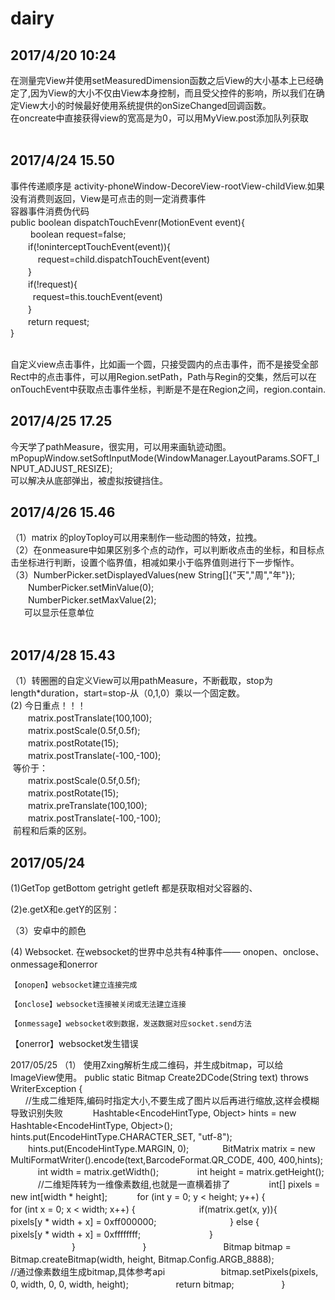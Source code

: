 # dairy<br>
## 2017/4/20 10:24<br>
在测量完View并使用setMeasuredDimension函数之后View的大小基本上已经确定了,因为View的大小不仅由View本身控制，而且受父控件的影响，所以我们在确定View大小的时候最好使用系统提供的onSizeChanged回调函数。<br>
在oncreate中直接获得view的宽高是为0，可以用MyView.post添加队列获取<br><br>
## 2017/4/24 15.50<br>
事件传递顺序是 activity-phoneWindow-DecoreView-rootView-childView.如果没有消费则返回，View是可点击的则一定消费事件<br>
容器事件消费伪代码<br>
public boolean dispatchTouchEvenr(MotionEvent event){<br>
　　  boolean request=false;<br>
  　　if(!oninterceptTouchEvent(event)){<br>
     　　request=child.dispatchTouchEvent(event)<br>
  　　}<br>
  　　if(!request){<br>
    　　request=this.touchEvent(event)<br>
  　　}<br>
  　　return request;<br>
}<br>

<br>自定义view点击事件，比如画一个圆，只接受圆内的点击事件，而不是接受全部Rect中的点击事件，可以用Region.setPath，Path与Regin的交集，然后可以在onTouchEvent中获取点击事件坐标，判断是不是在Region之间，region.contain.<br>
## 2017/4/25 17.25<br>
今天学了pathMeasure，很实用，可以用来画轨迹动图。
mPopupWindow.setSoftInputMode(WindowManager.LayoutParams.SOFT_INPUT_ADJUST_RESIZE);<br>
可以解决从底部弹出，被虚拟按键挡住。<br>
## 2017/4/26 15.46<br>
（1）matrix 的ployToploy可以用来制作一些动图的特效，拉拽。<br>
（2）在onmeasure中如果区别多个点的动作，可以判断收点击的坐标，和目标点击坐标进行判断，设置个临界值，相减如果小于临界值则进行下一步惭怍。<br>
（3）NumberPicker.setDisplayedValues(new String[]{"天","周","年"});<br>
 　　NumberPicker.setMinValue(0);<br>
 　　NumberPicker.setMaxValue(2);<br>
   　可以显示任意单位<br>
    
## 2017/4/28 15.43<br>
（1）转圈圈的自定义View可以用pathMeasure，不断截取，stop为length*duration，start=stop-从（0,1,0）乘以一个固定数。<br>
(2) 今日重点！！！<br>
　　matrix.postTranslate(100,100);<br>
　　matrix.postScale(0.5f,0.5f);<br>
　　matrix.postRotate(15);<br>
　　matrix.postTranslate(-100,-100);<br>
  等价于：<br>
　　matrix.postScale(0.5f,0.5f);<br>
　　matrix.postRotate(15);<br>
　　matrix.preTranslate(100,100);<br>
　　matrix.postTranslate(-100,-100);<br>
  前程和后乘的区别。<br>

## 2017/05/24
(1)GetTop getBottom getright getleft 都是获取相对父容器的、
 
(2)e.getX和e.getY的区别：
 
（3）安卓中的颜色
 
(4) Websocket.
在websocket的世界中总共有4种事件—— onopen、onclose、onmessage和onerror

    【onopen】websocket建立连接完成

    【onclose】websocket连接被关闭或无法建立连接

    【onmessage】websocket收到数据，发送数据对应socket.send方法

【onerror】websocket发生错误

2017/05/25
（1）	使用Zxing解析生成二维码，并生成bitmap，可以给ImageView使用。
    public static Bitmap Create2DCode(String text) throws WriterException {    
        //生成二维矩阵,编码时指定大小,不要生成了图片以后再进行缩放,这样会模糊导致识别失败    
　　Hashtable<EncodeHintType, Object> hints = new Hashtable<EncodeHintType, Object>();  　
　　hints.put(EncodeHintType.CHARACTER_SET, "utf-8");  
　　hints.put(EncodeHintType.MARGIN, 0);  　
　　BitMatrix matrix = new MultiFormatWriter().encode(text,BarcodeFormat.QR_CODE, 400, 400,hints);    
　　int width = matrix.getWidth();    　
　　int height = matrix.getHeight();    
　　//二维矩阵转为一维像素数组,也就是一直横着排了    　
　　int[] pixels = new int[width * height];    
　　for (int y = 0; y < height; y++) {    　
　　　　for (int x = 0; x < width; x++) {
　　　　　　　if(matrix.get(x, y)){    　
　　　　　　　　　pixels[y * width + x] = 0xff000000;    
　　　　　　　} else {  　 
　　　　　　　　　pixels[y * width + x] = 0xffffffff;   
　　　　　　　}    　　　　　 
 　                   
　　　　　　　}    　
　　　　　 }    
            
　　　　Bitmap bitmap = Bitmap.createBitmap(width, height, Bitmap.Config.ARGB_8888);    　
　　　　//通过像素数组生成bitmap,具体参考api    　
　　　　bitmap.setPixels(pixels, 0, width, 0, 0, width, height);    
　　　　return bitmap;    　
　　　}  　
